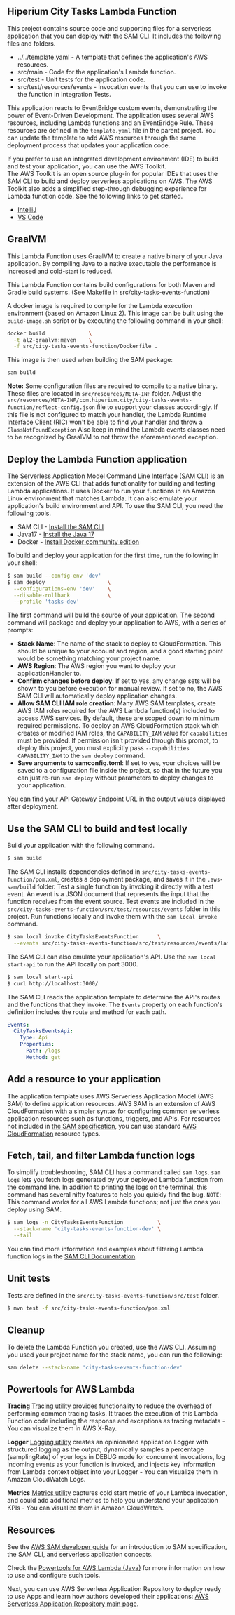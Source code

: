 ## Hiperium City Tasks Lambda Function

This project contains source code and supporting files for a serverless application that you can deploy with the SAM CLI. It includes the following files and folders.

- ../../template.yaml        - A template that defines the application's AWS resources.
- src/main                   - Code for the application's Lambda function.
- src/test                   - Unit tests for the application code. 
- src/test/resources/events  - Invocation events that you can use to invoke the function in Integration Tests.

This application reacts to EventBridge custom events, demonstrating the power of Event-Driven Development.
The application uses several AWS resources, including Lambda functions and an EventBridge Rule. These resources are defined in the `template.yaml` file in the parent project. You can update the template to add AWS resources through the same deployment process that updates your application code.

If you prefer to use an integrated development environment (IDE) to build and test your application, you can use the AWS Toolkit.  
The AWS Toolkit is an open source plug-in for popular IDEs that uses the SAM CLI to build and deploy serverless applications on AWS. The AWS Toolkit also adds a simplified step-through debugging experience for Lambda function code. See the following links to get started.

* [IntelliJ](https://docs.aws.amazon.com/toolkit-for-jetbrains/latest/userguide/welcome.html)
* [VS Code](https://docs.aws.amazon.com/toolkit-for-vscode/latest/userguide/welcome.html)

## GraalVM
This Lambda Function uses GraalVM to create a native binary of your Java application. By compiling Java to a native executable the performance is increased and cold-start is reduced.

This Lambda Function contains build configurations for both Maven and Gradle build systems. (See Makefile in src/city-tasks-events-function)

A docker image is required to compile for the Lambda execution environment (based on Amazon Linux 2). This image can be built using the `build-image.sh` script or by executing the following command in your shell:
```bash
docker build              \
  -t al2-graalvm:maven    \
  -f src/city-tasks-events-function/Dockerfile .
```

This image is then used when building the SAM package:
```bash
sam build
```

**Note:**
Some configuration files are required to compile to a native binary.
These files are located in `src/resources/META-INF` folder.
Adjust the `src/resources/META-INF/com.hiperium.city/city-tasks-events-function/reflect-config.json` file
to support your classes accordingly.
If this file is not configured to match your handler,
the Lambda Runtime Interface Client (RIC) won't be able to find your handler and throw a `ClassNotFoundException`
Also keep in mind the Lambda events classes need to be recognized by GraalVM to not throw the aforementioned exception.

## Deploy the Lambda Function application
The Serverless Application Model Command Line Interface (SAM CLI) is an extension of the AWS CLI that adds functionality for building and testing Lambda applications. It uses Docker to run your functions in an Amazon Linux environment that matches Lambda. It can also emulate your application's build environment and API.
To use the SAM CLI, you need the following tools.

- SAM CLI - [Install the SAM CLI](https://docs.aws.amazon.com/serverless-application-model/latest/developerguide/serverless-sam-cli-install.html)
- Java17  - [Install the Java 17](https://docs.aws.amazon.com/corretto/latest/corretto-17-ug/downloads-list.html)
- Docker  - [Install Docker community edition](https://hub.docker.com/search/?type=edition&offering=community)

To build and deploy your application for the first time, run the following in your shell:
```bash
$ sam build --config-env 'dev'
$ sam deploy                    \
  --configurations-env 'dev'    \
  --disable-rollback            \
  --profile 'tasks-dev'
```

The first command will build the source of your application. The second command will package and deploy your application to AWS, with a series of prompts:

- **Stack Name**: The name of the stack to deploy to CloudFormation. This should be unique to your account and region, and a good starting point would be something matching your project name.
- **AWS Region**: The AWS region you want to deploy your applicationHandler to.
- **Confirm changes before deploy**: If set to yes, any change sets will be shown to you before execution for manual review. If set to no, the AWS SAM CLI will automatically deploy application changes.
- **Allow SAM CLI IAM role creation**: Many AWS SAM templates, create AWS IAM roles required for the AWS Lambda function(s) included to access AWS services. By default, these are scoped down to minimum required permissions. To deploy an AWS CloudFormation stack which creates or modified IAM roles, the `CAPABILITY_IAM` value for `capabilities` must be provided. If permission isn't provided through this prompt, to deploy this project, you must explicitly pass `--capabilities CAPABILITY_IAM` to the `sam deploy` command.
- **Save arguments to samconfig.toml**: If set to yes, your choices will be saved to a configuration file inside the project, so that in the future you can just re-run `sam deploy` without parameters to deploy changes to your application.

You can find your API Gateway Endpoint URL in the output values displayed after deployment.

## Use the SAM CLI to build and test locally
Build your application with the following command.

```bash
$ sam build
```

The SAM CLI installs dependencies defined in `src/city-tasks-events-function/pom.xml`, creates a deployment package, and saves it in the `.aws-sam/build` folder.
Test a single function by invoking it directly with a test event. An event is a JSON document that represents the input that the function receives from the event source. Test events are included in the `src/city-tasks-events-function/src/test/resources/events` folder in this project.
Run functions locally and invoke them with the `sam local invoke` command.

```bash
$ sam local invoke CityTasksEventsFunction      \
  --events src/city-tasks-events-function/src/test/resources/events/lambda-event-valid-detail.json
```

The SAM CLI can also emulate your application's API. Use the `sam local start-api` to run the API locally on port 3000.

```bash
$ sam local start-api
$ curl http://localhost:3000/
```

The SAM CLI reads the application template to determine the API's routes and the functions that they invoke. The `Events` property on each function's definition includes the route and method for each path.
```yaml
Events:
  CityTasksEventsApi:
    Type: Api
    Properties:
      Path: /logs
      Method: get
```

## Add a resource to your application
The application template uses AWS Serverless Application Model (AWS SAM) to define application resources. AWS SAM is an extension of AWS CloudFormation with a simpler syntax for configuring common serverless application resources such as functions, triggers, and APIs. For resources not included in [the SAM specification](https://github.com/awslabs/serverless-application-model/blob/master/versions/2016-10-31.md), you can use standard [AWS CloudFormation](https://docs.aws.amazon.com/AWSCloudFormation/latest/UserGuide/aws-template-resource-type-ref.html) resource types.

## Fetch, tail, and filter Lambda function logs
To simplify troubleshooting, SAM CLI has a command called `sam logs`. `sam logs` lets you fetch logs generated by your deployed Lambda function from the command line. In addition to printing the logs on the terminal, this command has several nifty features to help you quickly find the bug.
`NOTE`: This command works for all AWS Lambda functions; not just the ones you deploy using SAM.

```bash
$ sam logs -n CityTasksEventsFunction           \
  --stack-name 'city-tasks-events-function-dev' \
  --tail
```

You can find more information and examples about filtering Lambda function logs in the [SAM CLI Documentation](https://docs.aws.amazon.com/serverless-application-model/latest/developerguide/serverless-sam-cli-logging.html).

## Unit tests

Tests are defined in the `src/city-tasks-events-function/src/test` folder.
```bash
$ mvn test -f src/city-tasks-events-function/pom.xml
```

## Cleanup

To delete the Lambda Function you created, use the AWS CLI. Assuming you used your project name for the stack name, you can run the following:
```bash
sam delete --stack-name 'city-tasks-events-function-dev'
```

## Powertools for AWS Lambda 

**Tracing**
[Tracing utility](https://awslabs.github.io/aws-lambda-powertools-java/core/tracing/) provides functionality to reduce the overhead of performing common tracing tasks. It traces the execution of this Lambda Function code including the response and exceptions as tracing metadata - You can visualize them in AWS X-Ray.

**Logger**
[Logging utility](https://awslabs.github.io/aws-lambda-powertools-java/core/logging/) creates an opinionated application Logger with structured logging as the output, dynamically samples a percentage (samplingRate) of your logs in DEBUG mode for concurrent invocations, log incoming events as your function is invoked, and injects key information from Lambda context object into your Logger - You can visualize them in Amazon CloudWatch Logs.

**Metrics**
[Metrics utility](https://awslabs.github.io/aws-lambda-powertools-java/core/metrics/) captures cold start metric of your Lambda invocation, and could add additional metrics to help you understand your application KPIs - You can visualize them in Amazon CloudWatch.

## Resources

See the [AWS SAM developer guide](https://docs.aws.amazon.com/serverless-application-model/latest/developerguide/what-is-sam.html) for an introduction to SAM specification, the SAM CLI, and serverless application concepts.

Check the [Powertools for AWS Lambda (Java)](https://awslabs.github.io/aws-lambda-powertools-java/) for more information on how to use and configure such tools.

Next, you can use AWS Serverless Application Repository to deploy ready to use Apps and learn how authors developed their applications: [AWS Serverless Application Repository main page](https://aws.amazon.com/serverless/serverlessrepo/).
